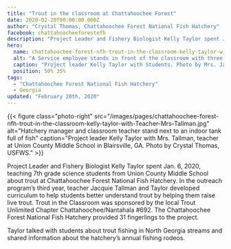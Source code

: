 ```yaml
---
title: "Trout in the classroom at Chattahoochee Forest"
date: 2020-02-20T00:00:00.000Z
author: "Crystal Thomas, Chattahoochee Forest National Fish Hatchery"
facebook: chattahoocheeforestnfh
description: "Project Leader and Fishery Biologist Kelly Taylor spent Jan. 6, 2020, teaching 7th grade science students from Union County Middle School about trout at Chattahoochee Forest National Fish Hatchery."
hero:
  name: chattahoochee-forest-nfh-trout-in-the-classroom-kelly-taylor-with-students.jpg
  alt: "A Service employee stands in front of the classroom with three students"
  caption: "Project leader Kelly Taylor with Students. Photo by Mrs. Jacquie Tallman, teacher, Union County Middle School in Blairsville, GA."
  position: 50% 35%
tags:
  - "Chattahoochee Forest National Fish Hatchery"
  - Georgia
updated: "February 20th, 2020"
---
```


{{< figure class="photo-right" src="/images/pages/chattahoochee-forest-nfh-trout-in-the-classroom-kelly-taylor-with-Teacher-Mrs-Tallman.jpg" alt="Hatchery manager and classroom teacher stand next to an indoor tank full of fish" caption="Project leader Kelly Taylor with Mrs. Tallman, teacher at Union County Middle School in Blairsville, GA. Photo by Crystal Thomas, USFWS." >}}

Project Leader and Fishery Biologist Kelly Taylor spent Jan. 6, 2020, teaching 7th grade science students from Union County Middle School about trout at Chattahoochee Forest National Fish Hatchery. In the outreach program’s third year, teacher Jacquie Tallman and Taylor developed curriculum to help students better understand trout by helping them raise live trout. Trout in the Classroom was sponsored by the local Trout Unlimited Chapter Chattahoochee/Nantahala #692. The Chattahoochee Forest National Fish Hatchery provided 31 fingerlings to the project.

Taylor talked with students about trout fishing in North Georgia streams and shared information about the hatchery’s annual fishing rodeos.
